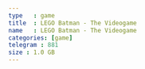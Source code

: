 ```yaml
---
type   : game
title  : LEGO Batman - The Videogame
name   : LEGO Batman - The Videogame
categories: [game]
telegram : 881
size : 1.0 GB
---
```



